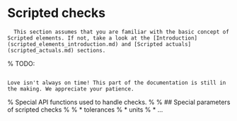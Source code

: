 # Scripted checks

```{note}
  This section assumes that you are familiar with the basic concept of Scripted elements. If not, take a look at the [Introduction](scripted_elements_introduction.md) and [Scripted actuals](scripted_actuals.md) sections.
```
% TODO:

```{admonition} Hold the line...

Love isn't always on time! This part of the documentation is still in the making. We appreciate your patience.
```


% Special API functions used to handle checks.
% 
% ## Special parameters of scripted checks
% 
% * tolerances
% * units
% * ...